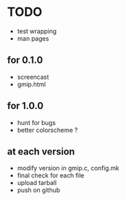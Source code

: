 # TODO

* test wrapping
* man pages

## for 0.1.0

* screencast
* gmip.html

## for 1.0.0

* hunt for bugs
* better colorscheme ?

## at each version

* modify version in gmip.c, config.mk
* final check for each file
* upload tarball
* push on github

